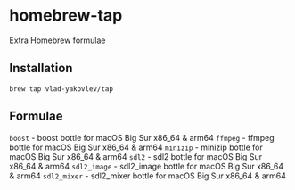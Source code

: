 # homebrew-tap
Extra Homebrew formulae

## Installation
```
brew tap vlad-yakovlev/tap
```

## Formulae

`boost` - boost bottle for macOS Big Sur x86_64 & arm64
`ffmpeg` - ffmpeg bottle for macOS Big Sur x86_64 & arm64
`minizip` - minizip bottle for macOS Big Sur x86_64 & arm64
`sdl2` - sdl2 bottle for macOS Big Sur x86_64 & arm64
`sdl2_image` - sdl2_image bottle for macOS Big Sur x86_64 & arm64
`sdl2_mixer` - sdl2_mixer bottle for macOS Big Sur x86_64 & arm64
